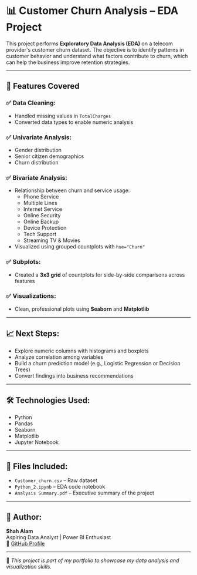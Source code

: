 # 📊 Customer Churn Analysis – EDA Project

This project performs **Exploratory Data Analysis (EDA)** on a telecom provider's customer churn dataset. The objective is to identify patterns in customer behavior and understand what factors contribute to churn, which can help the business improve retention strategies.

---

## 🚀 Features Covered

### ✅ Data Cleaning:
- Handled missing values in `TotalCharges`
- Converted data types to enable numeric analysis

### ✅ Univariate Analysis:
- Gender distribution
- Senior citizen demographics
- Churn distribution

### ✅ Bivariate Analysis:
- Relationship between churn and service usage:
  - Phone Service
  - Multiple Lines
  - Internet Service
  - Online Security
  - Online Backup
  - Device Protection
  - Tech Support
  - Streaming TV & Movies
- Visualized using grouped countplots with `hue="Churn"`

### ✅ Subplots:
- Created a **3x3 grid** of countplots for side-by-side comparisons across features

### ✅ Visualizations:
- Clean, professional plots using **Seaborn** and **Matplotlib**

---

## 📈 Next Steps:
- Explore numeric columns with histograms and boxplots
- Analyze correlation among variables
- Build a churn prediction model (e.g., Logistic Regression or Decision Trees)
- Convert findings into business recommendations

---

## 🛠 Technologies Used:
- Python
- Pandas
- Seaborn
- Matplotlib
- Jupyter Notebook

---

## 📂 Files Included:
- `Customer_churn.csv` – Raw dataset
- `Python_2.ipynb` – EDA code notebook
- `Analysis Summary.pdf` – Executive summary of the project

---

## 👤 Author:
**Shah Alam**  
Aspiring Data Analyst | Power BI Enthusiast  
🔗 [GitHub Profile](https://github.com/ShahAlam0306)

---

📌 _This project is part of my portfolio to showcase my data analysis and visualization skills._
